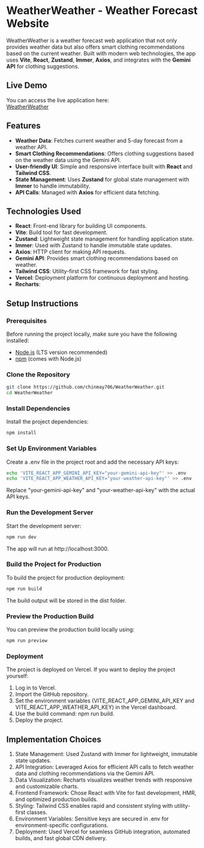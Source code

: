 # WeatherWeather - Weather Forecast Website

WeatherWeather is a weather forecast web application that not only provides weather data but also offers smart clothing recommendations based on the current weather. Built with modern web technologies, the app uses **Vite**, **React**, **Zustand**, **Immer**, **Axios**, and integrates with the **Gemini API** for clothing suggestions.

## Live Demo

You can access the live application here:  
[WeatherWeather](https://weather-weather-nine.vercel.app/)

## Features
- **Weather Data**: Fetches current weather and 5-day forecast from a weather API.
- **Smart Clothing Recommendations**: Offers clothing suggestions based on the weather data using the Gemini API.
- **User-friendly UI**: Simple and responsive interface built with **React** and **Tailwind CSS**.
- **State Management**: Uses **Zustand** for global state management with **Immer** to handle immutability.
- **API Calls**: Managed with **Axios** for efficient data fetching.

## Technologies Used

- **React**: Front-end library for building UI components.
- **Vite**: Build tool for fast development.
- **Zustand**: Lightweight state management for handling application state.
- **Immer**: Used with Zustand to handle immutable state updates.
- **Axios**: HTTP client for making API requests.
- **Gemini API**: Provides smart clothing recommendations based on weather.
- **Tailwind CSS**: Utility-first CSS framework for fast styling.
- **Vercel**: Deployment platform for continuous deployment and hosting.
- **Recharts**: 

## Setup Instructions

### Prerequisites

Before running the project locally, make sure you have the following installed:

- [Node.js](https://nodejs.org/) (LTS version recommended)
- [npm](https://www.npmjs.com/) (comes with Node.js)

### Clone the Repository

```bash
git clone https://github.com/chinmay706/WeatherWeather.git
cd WeatherWeather
```

### Install Dependencies
Install the project dependencies:

```bash
npm install
```
### Set Up Environment Variables
Create a .env file in the project root and add the necessary API keys:

```bash
echo 'VITE_REACT_APP_GEMINI_API_KEY="your-gemini-api-key"' >> .env
echo 'VITE_REACT_APP_WEATHER_API_KEY="your-weather-api-key"' >> .env
```
Replace "your-gemini-api-key" and "your-weather-api-key" with the actual API keys.

### Run the Development Server
Start the development server:

```bash
npm run dev
```
The app will run at http://localhost:3000.

### Build the Project for Production
To build the project for production deployment:

```bash
npm run build
```
The build output will be stored in the dist folder.

### Preview the Production Build
You can preview the production build locally using:

```bash
npm run preview
```
### Deployment
The project is deployed on Vercel. If you want to deploy the project yourself:

1. Log in to Vercel.
2. Import the GitHub repository.
3. Set the environment variables (VITE_REACT_APP_GEMINI_API_KEY and VITE_REACT_APP_WEATHER_API_KEY) in the Vercel dashboard.
4. Use the build command: npm run build.
5. Deploy the project.

## Implementation Choices

1. State Management: Used Zustand with Immer for lightweight, immutable state updates.
2. API Integration: Leveraged Axios for efficient API calls to fetch weather data and clothing recommendations via the Gemini API.
3. Data Visualization: Recharts visualizes weather trends with responsive and customizable charts.
4. Frontend Framework: Chose React with Vite for fast development, HMR, and optimized production builds.
5. Styling: Tailwind CSS enables rapid and consistent styling with utility-first classes.
6. Environment Variables: Sensitive keys are secured in .env for environment-specific configurations.
7. Deployment: Used Vercel for seamless GitHub integration, automated builds, and fast global CDN delivery.
